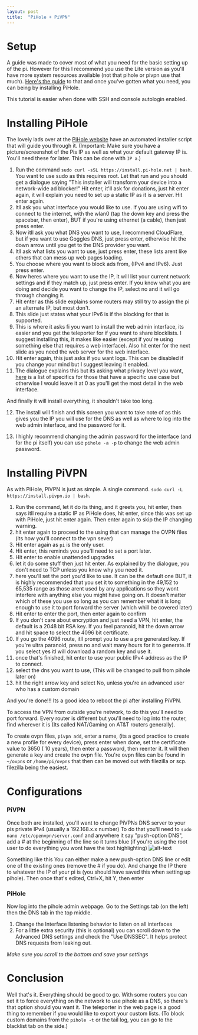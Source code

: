 ```yaml
---
layout: post
title:  "PiHole + PiVPN"
---
```


# Setup

A guide was made to cover most of what you need for the basic setting up of the pi. However for this I recommend you use the Lite version as you'll have more system resources available (not that pihole or pivpn use that much). [Here's the guide](https://jordanb84.github.io/Raspberry-Pi-Guides/2019/06/22/installingsettingup.html) to that and once you've gotten what you need, you can being by installing PiHole.

This tutorial is easier when done with SSH and console autologin enabled. 

# Installing PiHole

The lovely lads over at the [PiHole website](https://pi-hole.net/) have an automated installer script that will guide you through it. 
(Important: Make sure you have a picture/screenshot of the Pis IP as well as what your default gateway IP is. You'll need these for later. This can be done with `IP a`.)
1) Run the command `sudo curl -sSL https://install.pi-hole.net | bash`. You want to use sudo as this requires root. Let that run and you should get a dialogue saying "This installer will transform your device into a network-wide ad blocker!"
Hit enter, it'll ask for donations, just hit enter again, it will explain you need to set up a static IP as it is a server. Hit enter again. 
2) Itll ask you what interface you would like to use. If you are using wifi to connect to the internet, with the wlan0 (tap the down key and press the spacebar, then enter), BUT if you're using ethernet (a cable), then just press enter. 
3) Now itll ask you what DNS you want to use, I recommend CloudFlare, but if you want to use Goggles DNS, just press enter, otherwise hit the down arrow until you get to the DNS provider you want. 
4) Itll ask what lists you want to use, just press enter, these lists arent like others that can mess up web pages loading. 
5) You choose where you want to block ads from, (IPv4 and IPv6). Just press enter. 
6) Now heres where you want to use the IP, it will list your current network settings and if they match up, just press enter. If you know what you are doing and decide you want to change the IP, select no and it will go through changing it. 
7) Hit enter as this slide explains some routers may still try to assign the pi an alternate IP, but most don't. 
8) This slide just states what your IPv6 is if the blocking for that is supported. 
9) This is where it asks fi you want to install the web admin interface, its easier and you get the teleporter for if you want to share blocklists. I suggest installing this, it makes like easier (except if you're using something else that requires a web interface). Also hit enter for the next slide as you need the web server for the web interface. 
10) Hit enter again, this just asks if you want logs. This can be disabled if you change your mind but I suggest leaving it enabled. 
11) The dialogue explains this but its asking what privacy level you want, [here](https://docs.pi-hole.net/ftldns/privacylevels/) is a list of specifics for those that have a specific use case but otherwise I would leave it at 0 as you'll get the most detail in the web interface. 

And finally it will install everything, it shouldn't take too long. 

12) The install will finish and this screen you want to take note of as this gives you the IP you will use for the DNS as well as where to log into the web admin interface, and the password for it. 

13) I highly recommend changing the admin password for the interface (and for the pi itself) you can use `pihole -a -p` to change the web admin password. 

# Installing PiVPN

As with PiHole, PiVPN is just as simple. A single command. `sudo curl -L https://install.pivpn.io | bash`. 
1) Run the command, let it do its thing, and it greets you, hit enter, then says itll require a static IP as PiHole does, hit enter, since this was set up with PiHole, just hit enter again. Then enter again to skip the IP changing warning. 
2) hit enter again to proceed to the using that can manage the OVPN files (its how you'll connect to the vpn sever)
3) Hit enter again as `pi` is the only user. 
4) Hit enter, this reminds you you'll need to set a port later. 
5) Hit enter to enable unattended upgrades
6) let it do some stuff then just hit enter. As explained by the dialogue, you don't need to TCP unless you know why you need it. 
7) here you'll set the port you'd like to use. It can be the default one BUT, it is highly recommended that you set it to something in the 49,152 to 65,535 range as those arent used by any applications so they wont interfere with anything else you might have going on. It doesn't matter which of these you use so long as you can remember what it is long enough to use it to port forward the server (which whill be covered later)
8) Hit enter to enter the port, then enter again to confirm
9) If you don't care about encryption and just need a VPN, hit enter, the default is a 2048 bit RSA key. If you feel paranoid, hit the down arrow and hit space to select the 4096 bit certificate.
10) If you go the 4096 route, itll prompt you to use a pre generated key. If you're ultra paranoid, press no and wait many hours for it to generate. If you select yes itl will download a random key and use it. 
11) once that's finished, hit enter to use your public IPv4 address as the IP to connect. 
12) select the dns you want to use, (This will be changed to pull from pihole later on)
13) hit the right arrow key and select No, unless you're an advanced user who has a custom domain

And you're done!!! Its a good idea to reboot the pi after installing PiVPN. 

To access the VPN from outside you're network, to do this you'll need to port forward. Every router is different but you'll need to log into the router, find wherever it is (Its called NAT/Gaming on AT&T routers generally).

To create ovpn files, `pivpn add`, enter a name, (its a good practice to create a new profile for every device), press enter when done, set the certificate value to 3650 ( 10 years), then enter a password, then reenter it. It will then generate a key and create the ovpn file. You're ovpn files can be found in `~/ovpns` or `/home/pi/ovpns` that then can be moved out with filezilla or scp. filezilla being the easiest. 

# Configurations

### PiVPN

Once both are installed, you'll want to change PiVPNs DNS server to your pis private IPv4 (usually a 192.168.x.x number)
To do that you'll need to `sudo nano /etc/openvpn/server.conf` and anywhere it say "push-option DNS", add a # at the beginning of the line so it turns blue (if you're using the root user to do everything you wont have the text highlighting) 
![alt-text][ovpnserver]

[ovpnserver]: https://cdn.discordapp.com/attachments/252939120639344640/596850292096761886/5675675757567.png
Something like this
You can either make a new push-option DNS line or edit one of the existing ones (remove the # if you do). And change the IP there to whatever the IP of your pi is (you should have saved this when setting up pihole).
Then once that's edited, Ctrl+X, hit Y, then enter

### PiHole

Now log into the pihole admin webpage.
Go to the Settings tab (on the left) then the DNS tab in the top middle.
1) Change the Interface listening behavior to listen on all interfaces 
2) For a little extra security (this is optional) you can scroll down to the Advanced DNS settings and check the "Use DNSSEC". It helps protect DNS requests from leaking out. 

*Make sure you scroll to the bottom and save your settings*

# Conclusion

Well that's it. Everything should be good to go. With some routers you can set it to force everything on the network to use pihole as a DNS, so there's that option should you want it. The teleporter in the web page is a good thing to remember if you would like to export your custom lists. (To block custom domains from the `pihole -t` or the tail log, you can go to the blacklist tab on the side.)
